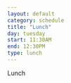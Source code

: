 ```yaml
---
layout: default
category: schedule
title: "Lunch"
day: tuesday
start: 11:30AM
end: 12:30PM
type: lunch
---
```


Lunch
